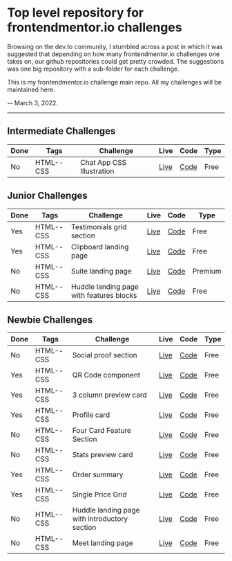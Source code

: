 # Top level repository for frontendmentor.io challenges

Browsing on the dev.to community, I stumbled across a post in which it was suggested that depending on how many frontendmentor.io challenges one takes on, our github repositories could get pretty crowded. The suggestions was one big repository with a sub-folder for each challenge.

This is my frontendmentor.io challenge main repo. All my challenges will be maintained here.

-- March 3, 2022.

---
## Intermediate Challenges


| Done | Tags  | Challenge | Live|  Code|  Type| 
| ---- | --- | -- |  -- | --  |  -- |
| No | HTML--CSS | Chat App CSS Illustration | [Live](https://fyrfli.github.io/frontendmentor-challenges/chat-app-css-illustration) | [Code](https://github.com/fyrfli/frontendmentor-challenges/-/tree/chat-app-css-illustration) | Free |

## Junior Challenges

| Done | Tags  | Challenge | Live|  Code|  Type| 
| ---- | --- | -- |  -- | --  |  -- |
| Yes | HTML--CSS     | Testimonials grid section  | [Live](https://fyrfli.github.io/frontendmentor-challenges/testimonials-grid) | [Code](https://github.com/fyrfli/frontendmentor-challenges/-/tree/testimonials-grid) |Free|
| Yes | HTML--CSS | Clipboard landing page | [Live](https://fyrfli.github.io/frontendmentor-challenges/clipboard-landing-page/) | [Code](https://github.com/fyrfli/frontendmentor-challenges/-/tree/clipboard-landing-page)| Free |
 No | HTML--CSS | Suite landing page | [Live](https://fyrfli.github.io/frontendmentor-challenges/suite-landing-page/) | [Code](https://github.com/fyrfli/frontendmentor-challenges/-/tree/suite-landing-page)| Premium |
| No | HTML--CSS | Huddle landing page with features blocks | [Live](https://fyrfli.github.io/frontendmentor-challenges/huddle-landing-page-feature-blocks/) | [Code](https://github.com/fyrfli/frontendmentor-challenges/tree/master/huddle-landing-page-feature-blocks)| Free |



## Newbie Challenges

| Done| Tags  | Challenge | Live|  Code|  Type| 
| ---- | --- | -- |  -- | --  |  -- |
| No | HTML--CSS     | Social proof section  | [Live](https://fyrfli.github.io/frontendmentor-challenges/social-proof-section/) | [Code](https://github.com/fyrfli/frontendmentor-challenges/-/tree/social-proof-section)| Free |
| Yes | HTML--CSS | QR Code component | [Live](https://fyrfli.github.io/frontendmentor-challenges/qr-code) | [Code](https://github.com/fyrfli/frontendmentor-challenges/-/tree/qr-code)| Free |
| Yes | HTML--CSS | 3 column preview card | [Live](https://fyrfli.github.io/frontendmentor-challenges/3-col-preview-card) | [Code](https://github.com/fyrfli/frontendmentor-challenges/-/tree/3-col-preview-card)| Free |
| Yes | HTML--CSS | Profile card | [Live](https://fyrfli.github.io/frontendmentor-challenges/profile-card) | [Code](https://github.com/fyrfli/frontendmentor-challenges/-/tree/profile-card) | Free |
| No | HTML--CSS | Four Card Feature Section | [Live](https://fyrfli.github.io/frontendmentor-challenges/four-card-feature-section) | [Code](https://github.com/fyrfli/frontendmentor-challenges/-/tree/four-card-feature-section)| Free |
| No | HTML--CSS | Stats preview card | [Live](https://fyrfli.github.io/frontendmentor-challenges/stats-preview-card) | [Code](https://github.com/fyrfli/frontendmentor-challenges/-/tree/stats-preview-card)| Free |
| Yes | HTML--CSS | Order summary | [Live](https://fyrfli.github.io/frontendmentor-challenges/order-summary) | [Code](https://github.com/fyrfli/frontendmentor-challenges/-/tree/order-summary)| Free |
| Yes | HTML--CSS | Single Price Grid | [Live](https://fyrfli.github.io/frontendmentor-challenges/single-price-grid) | [Code](https://github.com/fyrfli/frontendmentor-challenges/-/tree/simgle-price-grid)| Free |
| No | HTML--CSS | Huddle landing page with introductory section | [Live](https://fyrfli.github.io/frontendmentor-challenges/huddle-landing-page-with-single-introductory-section/) | [Code](https://github.com/fyrfli/frontendmentor-challenges/tree/master/huddle-landing-page-with-single-introductory-section)| Free |
| No | HTML--CSS | Meet landing page | [Live](https://fyrfli.github.io/frontendmentor-challenges/meet-landing-page/) | [Code](https://github.com/fyrfli/frontendmentor-challenges/tree/master/meet-landing-page)| Free |